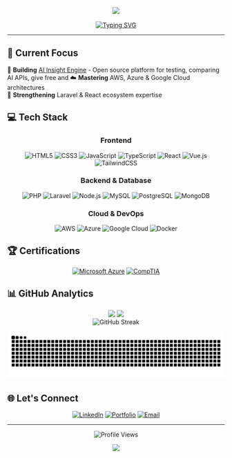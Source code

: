 <div align="center">
  <img src="https://capsule-render.vercel.app/api?type=waving&color=gradient&height=200&section=header&text=Parfait%20Tedom%20Tedom&fontColor=d6ace6&fontSize=80&fontColor=fff&animation=fadeIn&fontAlignY=38&desc=Full-Stack%20Developer%20%7C%20AI-Cloud%20Enthusiast%20%7C%20IT-IoT%20specialist%20%7C%20CAD%20&descAlignY=58&descAlign=50" />
</div>

<div align="center">
  
  [![Typing SVG](https://readme-typing-svg.herokuapp.com?font=Fira+Code&size=22&duration=3000&pause=1000&color=36bcf7&center=true&vCenter=true&width=700&lines=+Building+bridges+between+physical+%26+digital+worlds;Mechatronics+%E2%9E%A1+Full-Stack+%E2%9E%A1+Cloud+%26+AI;Always+learning%2C+always+building+%F0%9F%9A%80)](https://git.io/typing-svg)
  
</div>

---

## 🎯 Current Focus

🌱 **Building** [AI Insight Engine](https://github.com/theparadoxshin) - Open source platform for testing, comparing AI APIs, give free and 
☁️ **Mastering** AWS, Azure & Google Cloud architectures  
🔧 **Strengthening** Laravel & React ecosystem expertise  

## 💻 Tech Stack

<div align="center">

### Frontend
![HTML5](https://img.shields.io/badge/HTML5-E34F26?style=for-the-badge&logo=html5&logoColor=white)
![CSS3](https://img.shields.io/badge/CSS3-1572B6?style=for-the-badge&logo=css3&logoColor=white)
![JavaScript](https://img.shields.io/badge/JavaScript-F7DF1E?style=for-the-badge&logo=javascript&logoColor=black)
![TypeScript](https://img.shields.io/badge/TypeScript-007ACC?style=for-the-badge&logo=typescript&logoColor=white)
![React](https://img.shields.io/badge/React-20232A?style=for-the-badge&logo=react&logoColor=61DAFB)
![Vue.js](https://img.shields.io/badge/Vue.js-35495E?style=for-the-badge&logo=vue.js&logoColor=4FC08D)
![TailwindCSS](https://img.shields.io/badge/Tailwind_CSS-38B2AC?style=for-the-badge&logo=tailwind-css&logoColor=white)

### Backend & Database
![PHP](https://img.shields.io/badge/PHP-777BB4?style=for-the-badge&logo=php&logoColor=white)
![Laravel](https://img.shields.io/badge/Laravel-FF2D20?style=for-the-badge&logo=laravel&logoColor=white)
![Node.js](https://img.shields.io/badge/Node.js-339933?style=for-the-badge&logo=nodedotjs&logoColor=white)
![MySQL](https://img.shields.io/badge/MySQL-4479A1?style=for-the-badge&logo=mysql&logoColor=white)
![PostgreSQL](https://img.shields.io/badge/PostgreSQL-316192?style=for-the-badge&logo=postgresql&logoColor=white)
![MongoDB](https://img.shields.io/badge/MongoDB-4EA94B?style=for-the-badge&logo=mongodb&logoColor=white)

### Cloud & DevOps
![AWS](https://img.shields.io/badge/Amazon_AWS-232F3E?style=for-the-badge&logo=amazon-aws&logoColor=white)
![Azure](https://img.shields.io/badge/Microsoft_Azure-0089D6?style=for-the-badge&logo=microsoft-azure&logoColor=white)
![Google Cloud](https://img.shields.io/badge/Google_Cloud-4285F4?style=for-the-badge&logo=google-cloud&logoColor=white)
![Docker](https://img.shields.io/badge/Docker-2496ED?style=for-the-badge&logo=docker&logoColor=white)

</div>

## 🏆 Certifications

<div align="center">

[![Microsoft Azure](https://img.shields.io/badge/Microsoft%20Azure-Fundamentals-0089D6?style=for-the-badge&logo=microsoft-azure&logoColor=white)](https://docs.microsoft.com/en-us/learn/certifications/azure-fundamentals/)
[![CompTIA](https://img.shields.io/badge/CompTIA-ITF%2B-FF0000?style=for-the-badge&logo=comptia&logoColor=white)](https://www.comptia.org/certifications/it-fundamentals)

</div>

## 📊 GitHub Analytics

<div align="center">
  
  <img height="180em" src="https://github-readme-stats.vercel.app/api?username=theparadoxshin&show_icons=true&theme=tokyonight&include_all_commits=true&count_private=true"/>
  <img height="180em" src="https://github-readme-stats.vercel.app/api/top-langs/?username=theparadoxshin&layout=compact&langs_count=8&theme=tokyonight"/>
  
</div>

<div align="center">
  
  <img src="https://github-readme-streak-stats.herokuapp.com/?user=theparadoxshin&theme=tokyonight" alt="GitHub Streak"/>
  
</div>

<div align="center">
  
  ![Snake animation](https://github.com/theparadoxshin/theparadoxshin/blob/output/github-contribution-grid-snake.svg)
  
</div>

## 🌐 Let's Connect

<div align="center">
  
  [![LinkedIn](https://img.shields.io/badge/LinkedIn-0077B5?style=for-the-badge&logo=linkedin&logoColor=white)](https://www.linkedin.com/in/parfait-ben-oni-tedom-tedom-496bb6135/)
  [![Portfolio](https://img.shields.io/badge/Portfolio-FF5722?style=for-the-badge&logo=google-chrome&logoColor=white)](https://parfaittedomtedom.com)
  [![Email](https://img.shields.io/badge/Email-D14836?style=for-the-badge&logo=gmail&logoColor=white)](mailto:tedom.tedom7@gmail.com)
  
</div>

---

<div align="center">
  
  ![Profile Views](https://komarev.com/ghpvc/?username=theparadoxshin&color=blueviolet&style=for-the-badge)
  
  <img src="https://capsule-render.vercel.app/api?type=waving&color=gradient&customColorList=12&height=100&section=footer" />
  
</div>
